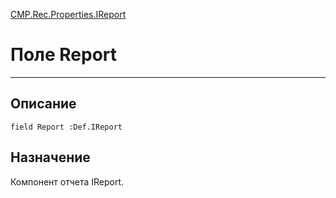 ﻿---
Link: CMP.Rec.Properties.IReport.@Report
---

<!---  Навигация
[Имя проекта](#) :
-->
[CMP.Rec.Properties.IReport](Default)

# Поле Report
---

## Описание

    field Report :Def.IReport

<!--
## Аргументы{#Args}

### Аргумент1

Описание аргумента 1
-->

## Назначение

Компонент отчета IReport.

<!--
## Пример

    Report...
-->

